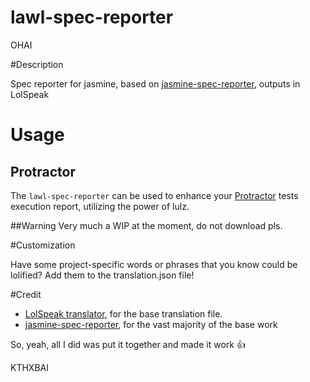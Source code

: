
lawl-spec-reporter
=====================

OHAI

#Description

Spec reporter for jasmine, based on [jasmine-spec-reporter](https://raw.github.com/bcaudan/jasmine-spec-reporter/), outputs in LolSpeak

# Usage
## Protractor
The `lawl-spec-reporter` can be used to enhance your [Protractor](https://github.com/angular/protractor) tests execution report, utilizing the power of lulz.

##Warning
Very much a WIP at the moment, do not download pls.

#Customization

Have some project-specific words or phrases that you know could be lolified? Add them to the translation.json file!

#Credit

* [LolSpeak translator](https://code.google.com/p/pylolz/), for the base translation file.
* [jasmine-spec-reporter](https://raw.github.com/bcaudan/jasmine-spec-reporter/), for the vast majority of the base work

So, yeah, all I did was put it together and made it work :+1:

KTHXBAI